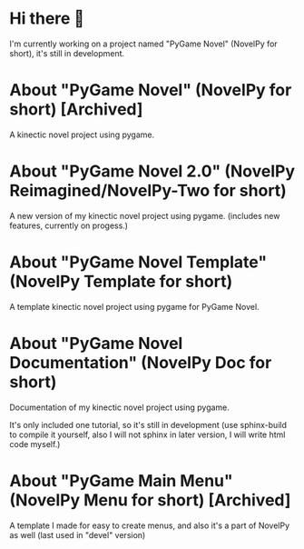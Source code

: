 # Hi there 👋

I'm currently working on a project named "PyGame Novel" (NovelPy for short), it's still in development.

# About "PyGame Novel" (NovelPy for short) [Archived]

A kinectic novel project using pygame.

# About "PyGame Novel 2.0" (NovelPy Reimagined/NovelPy-Two for short)

A new version of my kinectic novel project using pygame. (includes new features, currently on progess.)

# About "PyGame Novel Template" (NovelPy Template for short)

A template kinectic novel project using pygame for PyGame Novel.

# About "PyGame Novel Documentation" (NovelPy Doc for short)

Documentation of my kinectic novel project using pygame.

It's only included one tutorial, so it's still in development (use sphinx-build to compile it yourself, also I will not sphinx in later version, I will write html code myself.)

#  About "PyGame Main Menu" (NovelPy Menu for short) [Archived]

A template I made for easy to create menus, and also it's a part of NovelPy as well (last used in "devel" version)
